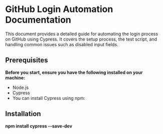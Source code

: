 # GitHub Login Automation Documentation

This document provides a detailed guide for automating the login process on GitHub using Cypress. It covers the setup process, the test script, and handling common issues such as disabled input fields.

  

## Prerequisites

**Before you start, ensure you have the following installed on your machine:**

  

*   Node.js
*   Cypress
*   You can install Cypress using npm:

  

## Installation

**npm install cypress --save-dev**